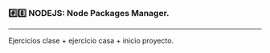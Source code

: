 ### #️⃣8️⃣ NODEJS: Node Packages Manager.

---

Ejercicios clase + ejercicio casa + inicio proyecto.
